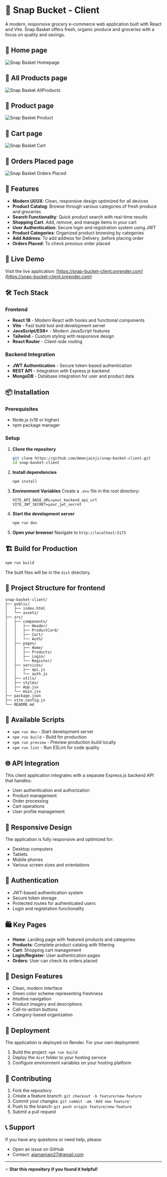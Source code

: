 # 🛒 Snap Bucket - Client

A modern, responsive grocery e-commerce web application built with React and Vite. Snap Basket offers fresh, organic produce and groceries with a focus on quality and savings.

## 🌟 Home page
![Snap Basket Homepage](Screenshots/Banner.png)
## 🌟 All Products page
![Snap Basket AllProducts](Screenshots/Home.png)
## 🌟 Product page
![Snap Basket Product](Screenshots/Product.png)
## 🌟 Cart page
![Snap Basket Cart](Screenshots/Cart.png)
## 🌟 Orders Placed page
![Snap Basket Orders Placed](Screenshots/Orders.png)


## 🌟 Features

- **Modern UI/UX**: Clean, responsive design optimized for all devices
- **Product Catalog**: Browse through various categories of fresh produce and groceries
- **Search Functionality**: Quick product search with real-time results
- **Shopping Cart**: Add, remove, and manage items in your cart
- **User Authentication**: Secure login and registration system using JWT
- **Product Categories**: Organized product browsing by categories
- **Add Address**: To add address for Delivery ,before placing order
- **Orders Placed**: To check previous order placed

## 🚀 Live Demo

Visit the live application: [https://snap-bucket-client.onrender.com](https://snap-bucket-client.onrender.com)

## 🛠️ Tech Stack

### Frontend
- **React 18** - Modern React with hooks and functional components
- **Vite** - Fast build tool and development server
- **JavaScript/ES6+** - Modern JavaScript features
- **Tailwind** - Custom styling with responsive design
- **React Router** - Client-side routing

### Backend Integration
- **JWT Authentication** - Secure token-based authentication
- **REST API** - Integration with Express.js backend
- **MongoDB** - Database integration for user and product data

## 📦 Installation

### Prerequisites
- Node.js (v16 or higher)
- npm package manager

### Setup

1. **Clone the repository**
   ```bash
   git clone https://github.com/Amanjainji/snap-basket-client.git
   cd snap-basket-client
   ```

2. **Install dependencies**
   ```bash
   npm install
   ```

3. **Environment Variables**
   Create a `.env` file in the root directory:
   ```env
   VITE_API_BASE_URL=your_backend_api_url
   VITE_JWT_SECRET=your_jwt_secret
   ```

4. **Start the development server**
   ```bash
   npm run dev
   ```

5. **Open your browser**
   Navigate to `http://localhost:5173`

## 🏗️ Build for Production

```bash
npm run build
```

The built files will be in the `dist` directory.

## 📁 Project Structure for frontend

```
snap-basket-client/
├── public/
│   ├── index.html
│   └── assets/
├── src/
│   ├── components/
│   │   ├── Header/
│   │   ├── ProductCard/
│   │   ├── Cart/
│   │   └── Auth/
│   ├── pages/
│   │   ├── Home/
│   │   ├── Products/
│   │   ├── Login/
│   │   └── Register/
│   ├── services/
│   │   ├── api.js
│   │   └── auth.js
│   ├── utils/
│   ├── styles/
│   ├── App.jsx
│   └── main.jsx
├── package.json
├── vite.config.js
└── README.md
```

## 🔧 Available Scripts

- `npm run dev` - Start development server
- `npm run build` - Build for production
- `npm run preview` - Preview production build locally
- `npm run lint` - Run ESLint for code quality

## 🌐 API Integration

This client application integrates with a separate Express.js backend API that handles:

- User authentication and authorization
- Product management
- Order processing
- Cart operations
- User profile management

## 📱 Responsive Design

The application is fully responsive and optimized for:
- Desktop computers
- Tablets
- Mobile phones
- Various screen sizes and orientations

## 🔐 Authentication

- JWT-based authentication system
- Secure token storage
- Protected routes for authenticated users
- Login and registration functionality

## 🛍️ Key Pages

- **Home**: Landing page with featured products and categories
- **Products**: Complete product catalog with filtering
- **Cart**: Shopping cart management
- **Login/Register**: User authentication pages
- **Orders**: User can check its orders placed

## 🎨 Design Features

- Clean, modern interface
- Green color scheme representing freshness
- Intuitive navigation
- Product imagery and descriptions
- Call-to-action buttons
- Category-based organization

## 🚀 Deployment

The application is deployed on Render. For your own deployment:

1. Build the project: `npm run build`
2. Deploy the `dist` folder to your hosting service
3. Configure environment variables on your hosting platform

## 🤝 Contributing

1. Fork the repository
2. Create a feature branch: `git checkout -b feature/new-feature`
3. Commit your changes: `git commit -am 'Add new feature'`
4. Push to the branch: `git push origin feature/new-feature`
5. Submit a pull request

## 📞 Support

If you have any questions or need help, please:
- Open an issue on GitHub
- Contact: ajamanjain27@gmail.com

---

⭐ **Star this repository if you found it helpful!**

